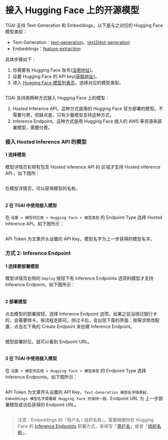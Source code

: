 # 接入 Hugging Face 上的开源模型

TGAI 支持 Text-Generation 和 Embeddings，以下是与之对应的 Hugging Face 模型类型：

* Text-Generation：[text-generation](https://huggingface.co/models?pipeline\_tag=text-generation\&sort=trending)，[text2text-generation](https://huggingface.co/models?pipeline\_tag=text2text-generation\&sort=trending)
* Embeddings：[feature-extraction](https://huggingface.co/models?pipeline\_tag=feature-extraction\&sort=trending)

具体步骤如下：

1. 你需要有 Hugging Face 账号([注册地址](https://huggingface.co/join))。
2. 设置 Hugging Face 的 API key([获取地址](https://huggingface.co/settings/tokens))。
3. 进入 [Hugging Face 模型列表页](https://huggingface.co/models)，选择对应的模型类型。

<figure><img src="../../.gitbook/assets/image (14) (1) (1) (1).png" alt=""><figcaption></figcaption></figure>

TGAI 支持用两种方式接入 Hugging Face 上的模型：

1. Hosted Inference API。这种方式是用的 Hugging Face 官方部署的模型。不需要付费。但缺点是，只有少量模型支持这种方式。
2. Inference Endpoint。这种方式是用 Hugging Face 接入的 AWS 等资源来部署模型，需要付费。

### 接入 Hosted Inference API 的模型

#### 1 选择模型

模型详情页右侧有包含 Hosted inference API 的 区域才支持 Hosted inference API 。如下图所：

<figure><img src="../../.gitbook/assets/image (7) (1) (1) (1) (1) (1) (1).png" alt=""><figcaption></figcaption></figure>

在模型详情页，可以获得模型的名称。

<figure><img src="../../.gitbook/assets/image (8) (1) (1) (1) (1) (1) (1).png" alt=""><figcaption></figcaption></figure>

#### 2 在 TGAI 中使用接入模型

在 `设置 > 模型供应商 > Hugging Face > 模型类型` 的 Endpoint Type 选择 Hosted Inference API。如下图所示：

<figure><img src="../../.gitbook/assets/image (103).png" alt=""><figcaption></figcaption></figure>

API Token 为文章开头设置的 API Key。模型名字为上一步获得的模型名字。

### 方式 2: Inference Endpoint

#### 1 选择要部署模型

模型详情页右侧的 `Deploy` 按钮下有 Inference Endpoints 选项的模型才支持 Inference Endpoint。如下图所示：

<figure><img src="../../.gitbook/assets/image (10) (1) (1) (1) (1).png" alt=""><figcaption></figcaption></figure>

#### 2 部署模型

点击模型的部署按钮，选择 Inference Endpoint 选项。如果之前没绑过银行卡的，会需要绑卡。按流程走即可。绑过卡后，会出现下面的界面：按需求修改配置，点击左下角的 Create Endpoint 来创建 Inference Endpoint。

<figure><img src="../../.gitbook/assets/image (11) (1) (1) (1) (1).png" alt=""><figcaption></figcaption></figure>

模型部署好后，就可以看到 Endpoint URL。

<figure><img src="../../.gitbook/assets/image (13) (1) (1) (1).png" alt=""><figcaption></figcaption></figure>

#### 3 在 TGAI 中使用接入模型

在 `设置 > 模型供应商 > Hugging Face > 模型类型` 的 Endpoint Type 选择 Inference Endpoints。如下图所示：

<figure><img src="../../.gitbook/assets/image (105).png" alt=""><figcaption></figcaption></figure>

API Token 为文章开头设置的 API Key。`Text-Generation 模型名字随便起，Embeddings 模型名字需要跟 Hugging Face 的保持一致。`Endpoint URL 为 上一步部署模型成功后获得的 Endpoint URL。

<figure><img src="../../.gitbook/assets/image (97).png" alt=""><figcaption></figcaption></figure>

> 注意：Embeddings 的「用户名 / 组织名称」，需要根据你在 Hugging Face 的 [Inference Endpoints](https://huggingface.co/docs/inference-endpoints/guides/access) 部署方式，来填写「[用户名](https://huggingface.co/settings/account)」或者「[组织名称](https://ui.endpoints.huggingface.co/)」。
